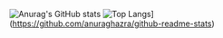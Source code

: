 ![Anurag's GitHub stats](https://github-readme-stats.vercel.app/api?username=LongYinStudio&show_icons=true)
![Top Langs](https://github-readme-stats.vercel.app/api/top-langs/?username=LongYinStudio)](https://github.com/anuraghazra/github-readme-stats)

